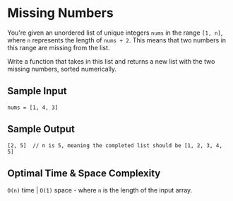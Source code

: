 # Missing Numbers

You're given an unordered list of unique integers `nums` in the range `[1, n]`, where `n` represents the length of `nums + 2`. This means that two numbers in this range are missing from the list.

Write a function that takes in this list and returns a new list with the two missing numbers, sorted numerically.

## Sample Input

```plaintext
nums = [1, 4, 3]
```

## Sample Output

```plaintext
[2, 5]  // n is 5, meaning the completed list should be [1, 2, 3, 4, 5]
```

## Optimal Time & Space Complexity

`O(n)` time | `O(1)` space - where `n` is the length of the input array.
